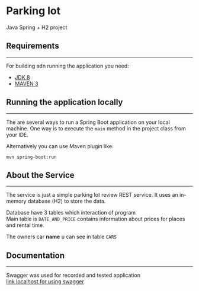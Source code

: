 # Parking lot
Java Spring + H2 project
## Requirements

---
For building adn running the application you need:
* [JDK 8](https://www.oracle.com/java/technologies/downloads/#java8)
* [MAVEN 3](https://maven.apache.org/)

## Running the application locally

---

The are several ways to run a Spring Boot application on your local machine. One way is to execute the `main` method in the project class from your IDE.

Alternatively you can use Maven plugin like:
```
mvn spring-boot:run
```

## About the Service

---

The service is just a simple parking lot review REST service. It uses an in-memory database (H2) to store the data.

Database have 3 tables which  interaction of program<br>
Main table is `DATE_AND_PRICE` contains information about prices for places and rental time.

The owners car __name__ u can see in table `CARS`


## Documentation

---

Swagger was used for recorded and tested application<br>
[link localhost for using swagger](http://localhost:8080/swagger-ui/index.html#/)
